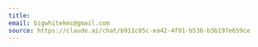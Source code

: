 ```yaml
---
title: 
email: bigwhitekmc@gmail.com
source: https://claude.ai/chat/b911c05c-ea42-4f91-b536-b3b197e659ce
---
```


